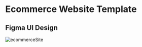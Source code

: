 <h1>Ecommerce Website Template</h1>

## Figma UI Design 
![ecommerceSite](https://github.com/user-attachments/assets/ecaf189c-7671-406c-a693-bd40b745e344)
